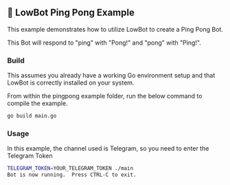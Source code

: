## 🤖 LowBot Ping Pong Example

This example demonstrates how to utilize LowBot to create a Ping Pong Bot.

This Bot will respond to "ping" with "Pong!" and "pong" with "Ping!".

### Build

This assumes you already have a working Go environment setup and that
LowBot is correctly installed on your system.

From within the pingpong example folder, run the below command to compile the
example.

```sh
go build main.go
```

### Usage

In this example, the channel used is Telegram, so you need to enter the Telegram Token

```sh
TELEGRAM_TOKEN=YOUR_TELEGRAM_TOKEN ./main
Bot is now running.  Press CTRL-C to exit.
```